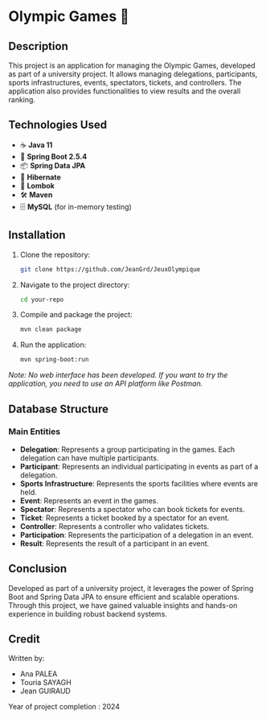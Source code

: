 # Olympic Games 📯

## Description

This project is an application for managing the Olympic Games, developed as part of a university project. It allows managing delegations, participants, sports infrastructures, events, spectators, tickets, and controllers. The application also provides functionalities to view results and the overall ranking.

## Technologies Used

- ☕ **Java 11**
- 🌱 **Spring Boot 2.5.4**
- 📦 **Spring Data JPA**
- 🐘 **Hibernate**
- 🍃 **Lombok**
- 🛠️ **Maven**
- 🗄️ **MySQL** (for in-memory testing)

## Installation

1. Clone the repository:
   ```bash
   git clone https://github.com/JeanGrd/JeuxOlympique
   ```
2. Navigate to the project directory:
   ```bash
   cd your-repo
   ```
3. Compile and package the project:
   ```bash
   mvn clean package
   ```
4. Run the application:
   ```bash
   mvn spring-boot:run
   ```

*Note: No web interface has been developed. If you want to try the application, you need to use an API platform like Postman.*

## Database Structure

### Main Entities

- **Delegation**: Represents a group participating in the games. Each delegation can have multiple participants.
- **Participant**: Represents an individual participating in events as part of a delegation.
- **Sports Infrastructure**: Represents the sports facilities where events are held.
- **Event**: Represents an event in the games.
- **Spectator**: Represents a spectator who can book tickets for events.
- **Ticket**: Represents a ticket booked by a spectator for an event.
- **Controller**: Represents a controller who validates tickets.
- **Participation**: Represents the participation of a delegation in an event.
- **Result**: Represents the result of a participant in an event.

## Conclusion

Developed as part of a university project, it leverages the power of Spring Boot and Spring Data JPA to ensure efficient and scalable operations. Through this project, we have gained valuable insights and hands-on experience in building robust backend systems.

## Credit

Written by:
- Ana PALEA
- Touria SAYAGH
- Jean GUIRAUD

Year of project completion : 2024
